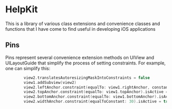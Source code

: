 # HelpKit
This is a library of various class extensions and convenience classes and functions that I have come to find useful in developing iOS applications

## Pins
Pins represent several convenience extension methods on UIView and UILayoutGuide that simplify the process of setting constraints.
For example, one can simplify this:
```swift
        view2.translatesAutoresizingMaskIntoConstraints = false
        view1.addSubview(view2)
        view2.leftAnchor.constraint(equalTo: view1.rightAnchor, constant: 10).isActive = true
        view2.topAnchor.constraint(equalTo: view1.topAnchor).isActive = true
        view2.bottomAnchor.constraint(equalTo: view1.bottomAnchor).isActive = true
        view2.widthAnchor.constraint(equalToConstant: 30).isActive = true
```

